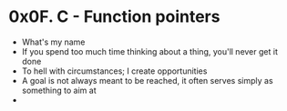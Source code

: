 # 0x0F. C - Function pointers
-  What's my name
- If you spend too much time thinking about a thing, you'll never get it done
- To hell with circumstances; I create opportunities
- A goal is not always meant to be reached, it often serves simply as something to aim at
- 

